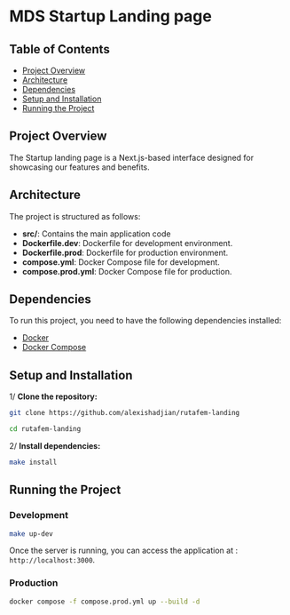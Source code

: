 # MDS Startup Landing page

## Table of Contents

- [Project Overview](#project-overview)
- [Architecture](#architecture)
- [Dependencies](#dependencies)
- [Setup and Installation](#setup-and-installation)
- [Running the Project](#running-the-project)

## Project Overview

The Startup landing page is a Next.js-based interface designed for showcasing our features and benefits.

## Architecture

The project is structured as follows:

- **src/**: Contains the main application code
- **Dockerfile.dev**: Dockerfile for development environment.
- **Dockerfile.prod**: Dockerfile for production environment.
- **compose.yml**: Docker Compose file for development.
- **compose.prod.yml**: Docker Compose file for production.

## Dependencies

To run this project, you need to have the following dependencies installed:

- [Docker](https://www.docker.com/)
- [Docker Compose](https://docs.docker.com/compose/)

## Setup and Installation

1/ **Clone the repository:**

````sh
git clone https://github.com/alexishadjian/rutafem-landing
````

````sh
cd rutafem-landing
````

2/ **Install dependencies:**

````sh
make install
````

## Running the Project

### Development

````sh
make up-dev
````

Once the server is running, you can access the application at : `http://localhost:3000`.

### Production

````sh
docker compose -f compose.prod.yml up --build -d
````